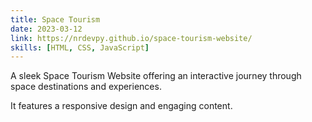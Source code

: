 ```yaml
---
title: Space Tourism
date: 2023-03-12
link: https://nrdevpy.github.io/space-tourism-website/
skills: [HTML, CSS, JavaScript]
---
```


A sleek Space Tourism Website offering an interactive journey through space destinations and experiences.

It features a responsive design and engaging content.
